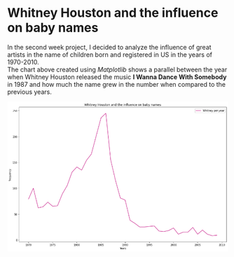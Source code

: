 # Whitney Houston and the influence on baby names
In the second week project, I decided to analyze the influence of great artists in the name of children born and registered in US in the years of 1970-2010.
<br />
The chart above created using *Matplotlib* shows a parallel between the year when Whitney Houston released the music **I Wanna Dance With Somebody** in 1987 and how much the name grew in the number when compared to the previous years.
<br />

![Screenshot](./img/whitney-plot.png)
